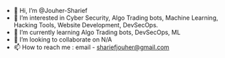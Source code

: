 - 👋 Hi, I’m @Jouher-Sharief
- 👀 I’m interested in Cyber Security, Algo Trading bots, Machine Learning, Hacking Tools, Website Development, DevSecOps.
- 🌱 I’m currently learning Algo Trading bots, DevSecOps, ML
- 💞️ I’m looking to collaborate on N/A
- 📫 How to reach me : email - shariefjouher@gmail.com

<!---
Jouher-Sharief/Jouher-Sharief is a ✨ special ✨ repository because its `README.md` (this file) appears on your GitHub profile.
You can click the Preview link to take a look at your changes.
--->
